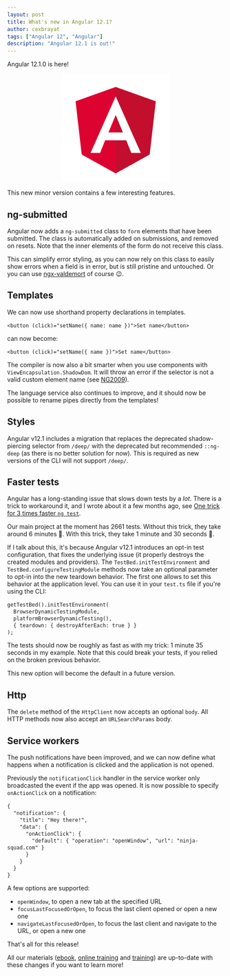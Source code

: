 ```yaml
---
layout: post
title: What's new in Angular 12.1?
author: cexbrayat
tags: ["Angular 12", "Angular"]
description: "Angular 12.1 is out!"
---
```


Angular&nbsp;12.1.0 is here!

<p style="text-align: center;">
  <a href="https://github.com/angular/angular/blob/master/CHANGELOG.md#1210-2021-06-24">
    <img class="rounded img-fluid" style="max-width: 100%" src="/assets/images/angular.png" alt="Angular logo" />
  </a>
</p>

This new minor version contains a few interesting features.


## ng-submitted

Angular now adds a `ng-submitted` class to `form` elements that have been submitted.
The class is automatically added on submissions, and removed on resets.
Note that the inner elements of the form do not receive this class.

This can simplify error styling, as you can now rely on this class to easily show errors
when a field is in error, but is still pristine and untouched.
Or you can use [ngx-valdemort](https://github.com/Ninja-Squad/ngx-valdemort) of course 😉.

## Templates

We can now use shorthand property declarations in templates.

    <button (click)="setName({ name: name })">Set name</button>

can now become:

    <button (click)="setName({ name })">Set name</button>

The compiler is now also a bit smarter when you use components with `ViewEncapsulation.ShadowDom`.
It will throw an error if the selector is not a valid custom element name
(see [NG2009](https://angular.io/errors/NG2009)).

The language service also continues to improve,
and it should now be possible to rename pipes directly from the templates!

## Styles

Angular v12.1 includes a migration that replaces the deprecated shadow-piercing selector from `/deep/`
with the deprecated but recommended `::ng-deep` (as there is no better solution for now).
This is required as new versions of the CLI will not support `/deep/`.

## Faster tests

Angular has a long-standing issue that slows down tests by a _lot_.
There is a trick to workaround it, and I wrote about it a few months ago, see
[One trick for 3 times faster `ng test`](/2020/11/25/faster-ng-test/).

Our main project at the moment has 2661 tests.
Without this trick, they take around 6 minutes 🐢.
With this trick, they take 1 minute and 30 seconds 🚀.

If I talk about this, it's because Angular v12.1 introduces an opt-in test configuration,
that fixes the underlying issue (it properly destroys the created modules and providers).
The `TestBed.initTestEnvironment` and `TestBed.configureTestingModule` methods now take
 an optional parameter to opt-in into the new teardown behavior.
The first one allows to set this behavior at the application level.
You can use it in your `test.ts` file if you're using the CLI:

    getTestBed().initTestEnvironment(
      BrowserDynamicTestingModule,
      platformBrowserDynamicTesting(),
      { teardown: { destroyAfterEach: true } }
    );

The tests should now be roughly as fast as with my trick: 1 minute 35 seconds in my example.
Note that this could break your tests, if you relied on the broken previous behavior.

This new option will become the default in a future version.

## Http

The `delete` method of the `HttpClient` now accepts an optional `body`.
All HTTP methods now also accept an `URLSearchParams` body.

## Service workers

The push notifications have been improved,
and we can now define what happens when a notification is clicked and the application is not opened.

Previously the `notificationClick` handler in the service worker only broadcasted the event if the app was opened.
It is now possible to specify `onActionClick` on a notification:

    {
      "notification": {
        "title": "Hey there!",
        "data": {
          "onActionClick": {
            "default": { "operation": "openWindow", "url": "ninja-squad.com" }
          }
        }
      }
    }

A few options are supported:
- `openWindow`, to open a new tab at the specified URL
- `focusLastFocusedOrOpen`, to focus the last client opened or open a new one
- `navigateLastFocusedOrOpen`, to focus the last client and navigate to the URL, or open a new one


That's all for this release!

All our materials ([ebook](https://books.ninja-squad.com/angular), [online training](https://angular-exercises.ninja-squad.com/) and [training](https://ninja-squad.com/training/angular)) are up-to-date with these changes if you want to learn more!